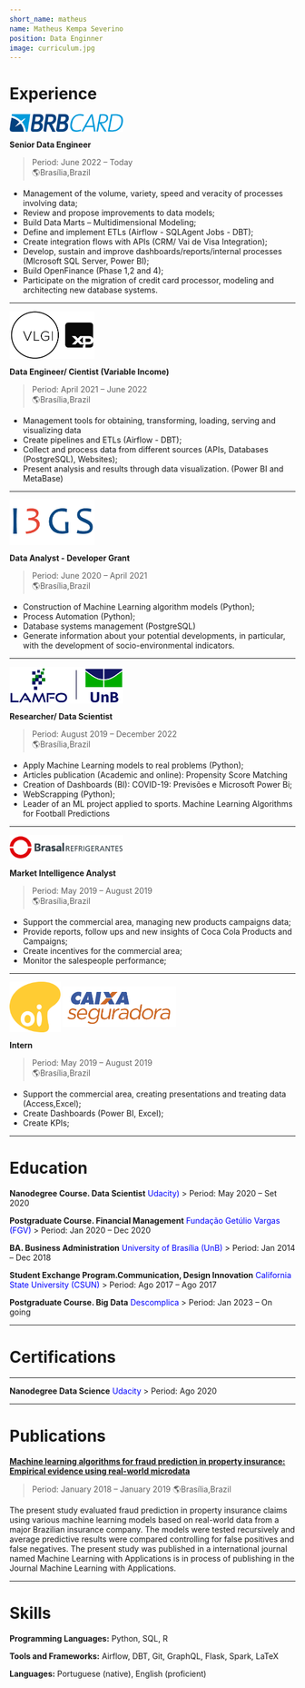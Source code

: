 ```yaml
---
short_name: matheus
name: Matheus Kempa Severino
position: Data Enginner
image: curriculum.jpg 
---
```


# Experience

<img src="../assets/images/brbcard.png" align="left" width="200px"/>
<br clear="left"/>

**Senior Data Engineer**
 
> Period: June 2022 – Today   <br clear="left"/>
🌎Brasília,Brazil

- Management of the volume, variety, speed and veracity of processes involving data; 
- Review and propose improvements to data models; 
- Build Data Marts – Multidimensional Modeling; 
- Define and implement ETLs (Airflow - SQLAgent Jobs - DBT); 
- Create integration flows with APIs (CRM/ Vai de Visa Integration); 
- Develop, sustain and improve dashboards/reports/internal processes (MIcrosoft SQL Server, Power BI);
- Build OpenFinance (Phase 1,2 and 4);
- Participate on the migration of credit card processor, modeling and architecting new database systems.


---

<img src="../assets/images/vlgi.png" align="left" width="150px"/> 

<br clear="left"/>

**Data Engineer/ Cientist (Variable Income)**

> Period: April 2021 – June 2022   <br clear="left"/>
🌎Brasília,Brazil

- Management tools for obtaining, transforming, loading, serving and visualizing data 
- Create pipelines and ETLs (Airflow - DBT); 
- Collect and process data from different sources (APIs, Databases (PostgreSQL), Websites); 
- Present analysis and results through data visualization. (Power BI and MetaBase)

---
<img src="../assets/images/I3GS.jpg" align="left" width="150px"/> 
<br clear="left"/>

**Data Analyst - Developer Grant**

> Period: June 2020 – April 2021   <br clear="left"/>
🌎Brasília,Brazil

- Construction of Machine Learning algorithm models (Python); 
- Process Automation (Python); 
- Database systems management (PostgreSQL) 
- Generate information about your potential developments, in particular, with the development of socio-environmental indicators.

---
<img src="../assets/images/lamfo.png" align="left" width="200px"/> 
<br clear="left"/>

**Researcher/ Data Scientist**


> Period: August 2019 – December 2022  
🌎Brasília,Brazil

- Apply Machine Learning models to real problems (Python); 
- Articles publication (Academic and online): Propensity Score Matching 
- Creation of Dashboards (BI): COVID-19: Previsões e Microsoft Power Bi; 
- WebScrapping (Python); 
- Leader of an ML project applied to sports. Machine Learning Algorithms for Football Predictions

---
<img src="../assets/images/logo_brasal.png" align="left" width="200px"/> 
<br clear="left"/>

**Market Intelligence Analyst**


> Period: May 2019 – August 2019 <br clear="left"/>
🌎Brasília,Brazil

- Support the commercial area, managing new products campaigns data; 
- Provide reports, follow ups and new insights of Coca Cola Products and Campaigns; 
- Create incentives for the commercial area; 
- Monitor the salespeople performance;

---

<img src="../assets/images/oi.png" align="center" width="90px"/>  <img src="../assets/images/caixa_seguradora.png" align="center" width="200px"/> 

**Intern**


> Period: May 2019 – August 2019 <br clear="left"/>
🌎Brasília,Brazil

- Support the commercial area, creating presentations and treating data (Access,Excel); 
- Create Dashboards (Power BI, Excel);
- Create KPIs;


---


# Education

**Nanodegree Course. Data Scientist**
    <font color='blue'>Udacity)</font>
    > Period: May 2020 – Set 2020

**Postgraduate Course. Financial Management**
    <font color='blue'>Fundação Getúlio Vargas (FGV)</font>
    > Period: Jan 2020 – Dec 2020

**BA. Business Administration**
    <font color='blue'>University of Brasília (UnB)</font>
    > Period: Jan 2014 – Dec 2018

**Student Exchange Program.Communication, Design Innovation**
    <font color='blue'>California State University (CSUN)</font>
    > Period: Ago 2017 – Ago 2017

**Postgraduate Course. Big Data**
    <font color='blue'>Descomplica</font>
    > Period: Jan 2023 – On going

---

# Certifications


<div data-iframe-width="150" data-iframe-height="270" data-share-badge-id="84226b6e-0586-4685-ae9d-99711a7290f6" data-share-badge-host="https://www.credly.com"></div><script type="text/javascript" async src="//cdn.credly.com/assets/utilities/embed.js"></script> 

<div data-iframe-width="150" data-iframe-height="270" data-share-badge-id="f44353cf-8fc0-4110-aafd-7bcc9b579082" data-share-badge-host="https://www.credly.com"></div><script type="text/javascript" async src="//cdn.credly.com/assets/utilities/embed.js"></script>

<div data-iframe-width="150" data-iframe-height="270" data-share-badge-id="1586a86c-9be5-424e-a138-0b5fad28d9e5" data-share-badge-host="https://www.credly.com"></div><script type="text/javascript" async src="//cdn.credly.com/assets/utilities/embed.js"></script>

<div data-iframe-width="150" data-iframe-height="270" data-share-badge-id="2eaf9660-9d78-4b01-9b96-6ab7b8de8623" data-share-badge-host="https://www.credly.com"></div><script type="text/javascript" async src="//cdn.credly.com/assets/utilities/embed.js"></script>

---
**Nanodegree Data Science** 
    <font color='blue'>Udacity</font>
    > Period: Ago 2020

---

# Publications
[Machine learning algorithms for fraud prediction in property insurance: Empirical evidence using real-world microdata]: https://www.sciencedirect.com/science/article/pii/S2666827021000372


**[Machine learning algorithms for fraud prediction in property insurance: Empirical evidence using real-world microdata]**

> Period: January 2018 – January 2019
🌎Brasília,Brazil

The present study evaluated fraud prediction in property insurance claims using various machine learning models based on real-world data from a major Brazilian insurance company. The models were tested recursively and average predictive results were compared controlling for false positives and false negatives. The present study was published in a international journal named Machine Learning with Applications is in process of publishing in the Journal Machine Learning with Applications.
    
---
# Skills

**Programming Languages:** Python, SQL, R

**Tools and Frameworks:**  Airflow, DBT, Git, GraphQL, Flask, Spark, LaTeX

**Languages:** Portuguese (native), English (proficient)

